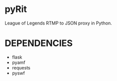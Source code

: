 pyRit
=====

League of Legends RTMP to JSON proxy in Python.

DEPENDENCIES
============
   - flask
   - pyamf
   - requests
   - pyswf

